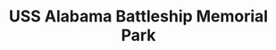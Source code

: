 ---
layout: repo
title: "USS Alabama Battleship Memorial Park"
id: 10593
permalink: repos/10593/
---